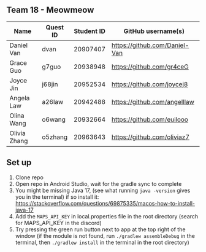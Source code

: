 ## Team 18 - Meowmeow

| Name        | Quest ID | Student ID | GitHub username(s)           |
|-------------|----------|------------|-------------------------------|
| Daniel Van  | dvan     | 20907407   | https://github.com/Daniel-Van |
| Grace Guo   | g7guo    | 20938948   | https://github.com/gr4ceG     |
| Joyce Jin   | j68jin   | 20952534   | https://github.com/joycej8    |
| Angela Law  | a26law   | 20942488   | https://github.com/angelllaw  |
| Olina Wang  | o6wang   | 20932664   | https://github.com/euilooo    |
| Olivia Zhang| o5zhang  | 20963643   | https://github.com/oliviaz7   |

## Set up
1. Clone repo
2. Open repo in Android Studio, wait for the gradle sync to complete
3. You might be missing Java 17, (see what running `java -version` gives you in the terminal) if so install it: https://stackoverflow.com/questions/69875335/macos-how-to-install-java-17
4. Add the `MAPS_API_KEY` in local.properties file in the root directory (search for MAPS_API_KEY in the discord)
5. Try pressing the green run button next to app at the top right of the window (if the module is not found, run `./gradlew assembleDebug` in the terminal, then `./gradlew install` in the terminal in the root directory)